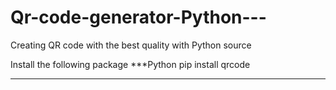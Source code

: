 # Qr-code-generator-Python---
 Creating QR code with the best quality with Python source

Install the following package
***Python
pip install qrcode
***

